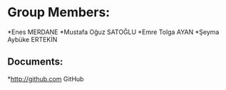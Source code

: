 # Group Members:
*Enes MERDANE *Mustafa Oğuz SATOĞLU *Emre Tolga AYAN *Şeyma Aybüke ERTEKİN

## Documents:
*http://github.com GitHub
